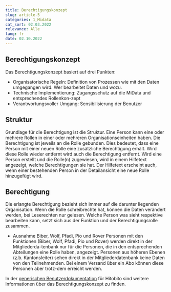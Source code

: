 ```yaml
---
title: Berechtigungskonzept
slug: article-5
categories: 1_Midata
cat_sort: 02.03.2022
relevance: Alle
lang: fr
date: 02.10.2022
---
```


## Berechtigungskonzept

Das Berechtigungskonzept basiert auf drei Punkten: 
* Organisatorische Regeln: Definition von Prozessen wie mit den Daten umgegangen wird. Wer bearbeitet Daten und wozu.
* Technische Implementierung: Zugangsschutz auf die MiData und entsprechendes Rollenkon-zept
* Verantwortungsvoller Umgang: Sensibilisierung der Benutzer

## Struktur

Grundlage für die Berechtigung ist die Struktur. Eine Person kann eine oder mehrere Rollen in einer oder mehreren Organisationseinheiten haben. Die Berechtigung ist jeweils an die Rolle gebunden. Dies bedeutet, dass eine Person mit einer neuen Rolle eine zusätzliche Berechtigung erhält. Wird diese Rolle wieder entfernt wird auch die Berechtigung entfernt. Wird eine Person erstellt und die Rolle(n) zugewiesen, wird in einem Hilfetext angezeigt, welche Berechtigungen sie hat. Der Hilfetext erscheint auch, wenn einer bestehenden Person in der Detailansicht eine neue Rolle hinzugefügt wird. 

## Berechtigung

Die erlangte Berechtigung bezieht sich immer auf die darunter liegenden Organisation. Wenn die Rolle schreibrechte hat, können die Daten verändert werden, bei Leserechten nur gelesen. Welche Person was sieht respektive bearbeiten kann, setzt sich aus der Funktion und der Berechtigungsrolle zusammen.

* Ausnahme Biber, Wolf, Pfadi, Pio und Rover
Personen mit den Funktionen (Biber, Wolf, Pfadi, Pio und Rover) werden direkt in der Mitgliederda-tenbank nur für die Personen, die in den entsprechenden Abteilungen eine Rolle haben, angezeigt. Personen aus höheren Ebenen (z.b. Kantonsleiter) sehen direkt in der Mitgliederdatenbank keine Daten von den Teilnehmenden. Bei einem Versand über ein Abo können diese Personen aber trotz-dem erreicht werden.


In der [generischen Benutzerdokumentation](https://hitobito.readthedocs.io/de/latest/access_concept.html) für Hitobito sind weitere Informationen über das Berechtigungskonzept zu finden.  
